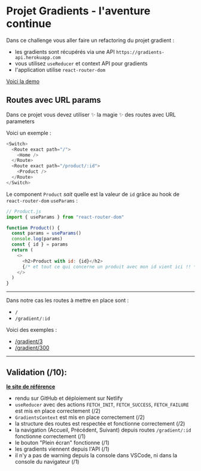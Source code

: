# Projet Gradients - l'aventure continue

Dans ce challenge vous aller faire un refactoring du projet gradient :

- les gradients sont récupérés via une API `https://gradients-api.herokuapp.com`
- vous utilisez `useReducer` et context API pour gradients
- l'application utilise `react-router-dom`

[Voici la demo](https://alyra-gradients-once-more.netlify.app/)

## Routes avec URL params

Dans ce projet vous devez utiliser ✨ la magie ✨ des routes avec URL parameters

Voici un exemple :

```js
<Switch>
  <Route exact path="/">
    <Home />
  </Route>
  <Route exact path="/product/:id">
    <Product />
  </Route>
</Switch>
```

Le component `Product` _sait_ quelle est la valeur de `id` grâce au hook de `react-router-dom` `useParams` :

```js
// Product.js
import { useParams } from "react-router-dom"

function Product() {
  const params = useParams()
  console.log(params)
  const { id } = params
  return (
    <>
      <h2>Product with id: {id}</h2>
      {/* et tout ce qui concerne un produit avec mon id vient ici !! */}
    </>
  )
}
```

---

Dans notre cas les routes à mettre en place sont :

- `/`
- `/gradient/:id`

Voici des exemples :

- [/gradient/3](https://alyra-gradients-once-more.netlify.app/gradient/3)
- [/gradient/300](https://alyra-gradients-once-more.netlify.app/gradient/300)

---

## Validation (/10):

**[le site de référence](https://alyra-gradients-once-more.netlify.app/)**

- rendu sur GitHub et déploiement sur Netlify
- `useReducer` avec des actions `FETCH_INIT`, `FETCH_SUCCESS`, `FETCH_FAILURE` est mis en place correctement (/2)
- `GradientsContext` est mis en place correctement (/2)
- la structure des routes est respectée et fonctionne correctement (/2)
- la navigation (Accueil, Précédent, Suivant) depuis routes `/gradient/:id` fonctionne correctement (/1)
- le bouton "Plein écran" fonctionne (/1)
- les gradients viennent depuis l'API (/1)
- il n'y a pas de warning depuis la console dans VSCode, ni dans la console du navigateur (/1)
